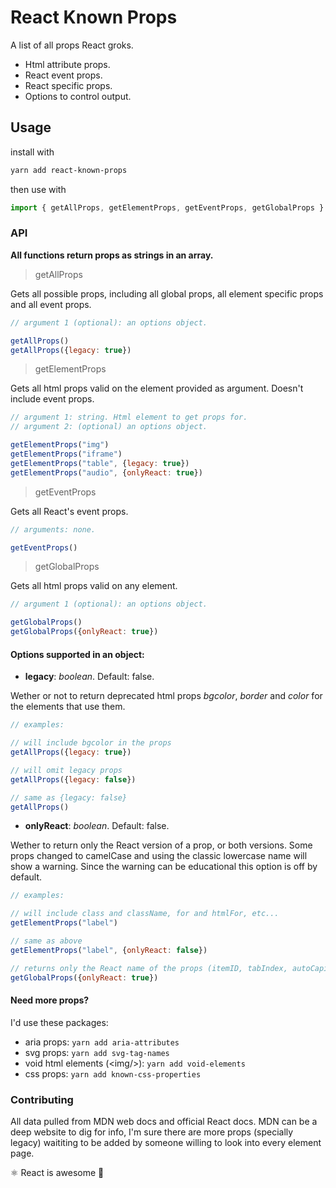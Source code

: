 # React Known Props

A list of all props React groks.
- Html attribute props.
- React event props.
- React specific props.
- Options to control output.

## Usage

install with
```sh
yarn add react-known-props
```

then use with
```js
import { getAllProps, getElementProps, getEventProps, getGlobalProps } from 'react-known-props'
```

### API

**All functions return props as strings in an array.**

> getAllProps

Gets all possible props, including all global props, all element specific props and all event props.
```js
// argument 1 (optional): an options object.

getAllProps()
getAllProps({legacy: true})
```
> getElementProps

Gets all html props valid on the element provided as argument. Doesn't include event props.
```js
// argument 1: string. Html element to get props for.
// argument 2: (optional) an options object.

getElementProps("img")
getElementProps("iframe")
getElementProps("table", {legacy: true})
getElementProps("audio", {onlyReact: true})
```
> getEventProps

Gets all React's event props.
```js
// arguments: none.

getEventProps()
```
> getGlobalProps

Gets all html props valid on any element.
```js
// argument 1 (optional): an options object.

getGlobalProps()
getGlobalProps({onlyReact: true})
```

#### Options supported in an object:
- **legacy**: _boolean_. Default: false.

Wether or not to return deprecated html props _bgcolor_, _border_ and _color_ for the elements that use them.
```js
// examples:

// will include bgcolor in the props
getAllProps({legacy: true})

// will omit legacy props
getAllProps({legacy: false})

// same as {legacy: false}
getAllProps()
```

-  **onlyReact**: _boolean_. Default: false.

Wether to return only the React version of a prop, or both versions. Some props changed to camelCase and using the classic lowercase name will show a warning. Since the warning can be educational this option is off by default.
```js
// examples:

// will include class and className, for and htmlFor, etc...
getElementProps("label")

// same as above
getElementProps("label", {onlyReact: false})

// returns only the React name of the props (itemID, tabIndex, autoCapitalize, etc...)
getGlobalProps({onlyReact: true})
```

#### Need more props?

I'd use these packages:

- aria props: `yarn add aria-attributes`
- svg props: `yarn add svg-tag-names`
- void html elements (\<img\/\>): `yarn add void-elements`
- css props: `yarn add known-css-properties`

### Contributing

All data pulled from MDN web docs and official React docs.
MDN can be a deep website to dig for info, I'm sure there are more props (specially legacy) waititing to be added by someone willing to look into every element page.

⚛️ React is awesome 💫